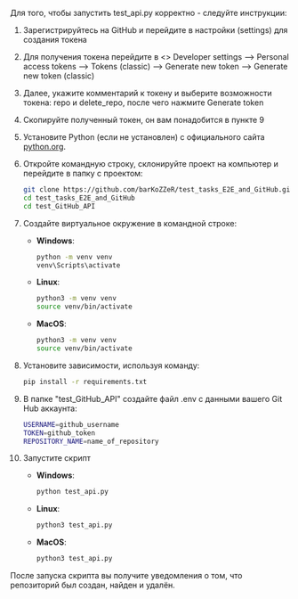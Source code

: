Для того, чтобы запустить test_api.py корректно - следуйте инструкции:
1. Зарегистрируйтесь на GitHub и перейдите в настройки (settings) для создания токена
2. Для получения токена перейдите в <> Developer settings --> Personal access tokens --> Tokens (classic) --> Generate new token --> Generate new token (classic)
3. Далее, укажите комментарий к токену и выберите возможности токена: repo и delete_repo, после чего нажмите Generate token
4. Скопируйте полученный токен, он вам понадобится в пункте 9
5. Установите Python (если не установлен) с официального сайта [python.org](https://www.python.org).
6. Откройте командную строку, склонируйте проект на компьютер и перейдите в папку с проектом:

   ```bash
   git clone https://github.com/barKoZZeR/test_tasks_E2E_and_GitHub.git
   cd test_tasks_E2E_and_GitHub
   cd test_GitHub_API
   
7. Создайте виртуальное окружение в командной строке:

   - **Windows**:
     ```bash
     python -m venv venv
     venv\Scripts\activate
     ```

   - **Linux**:
     ```bash
     python3 -m venv venv
     source venv/bin/activate
     ```

   - **MacOS**:
     ```bash
     python3 -m venv venv
     source venv/bin/activate
     ```

8. Установите зависимости, используя команду:
   ```bash
   pip install -r requirements.txt

9. В папке "test_GitHub_API" создайте файл .env с данными вашего Git Hub аккаунта:

   ```bash
   USERNAME=github_username
   TOKEN=github_token
   REPOSITORY_NAME=name_of_repository
10. Запустите скрипт

    - **Windows**:
      ```bash
      python test_api.py
      ```

    - **Linux**:
      ```bash
      python3 test_api.py
      ```

    - **MacOS**:
      ```bash
      python3 test_api.py
      ```
   
После запуска скрипта вы получите уведомления о том, что репозиторий был создан, найден и удалён.